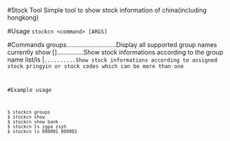 #Stock Tool
Simple tool to show stock information of china(including hongkong)

#Usage
    `stockcn <command> [ARGS]`

#Commands
    groups............................Display all supported group names currently
    show [<group-name>]...............Show stock informations according to the group name
    list/ls <pingyin>|<code>..........Show stock informations according to assigned stock pringyin or stock codes which can be more than one

#Example usage

    $ stockcn groups
    $ stockcn show
    $ stockcn show bank
    $ stockcn ls zgpa zsyh
    $ stockcn ls 000001 000002
